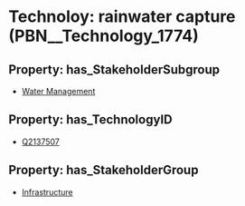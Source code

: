 # Technoloy: __rainwater capture__ (PBN__Technology_1774)

## Property: has_StakeholderSubgroup

* [Water Management](PBN__TechSubgroup_120)

## Property: has_TechnologyID

* [Q2137507](Q2137507)

## Property: has_StakeholderGroup

* [Infrastructure](PBN__TechGroup_4)

